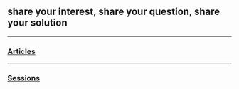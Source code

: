 ## share your interest, share your question, share your solution

----
### [Articles](/articles)

----
### [Sessions](/sessions)
